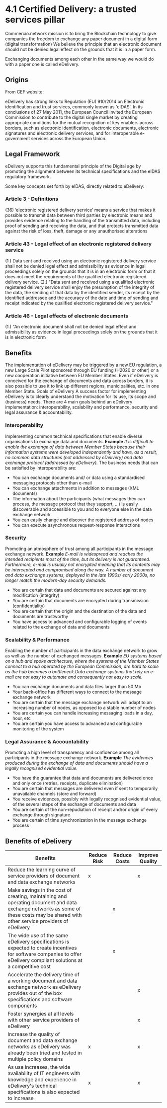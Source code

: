 # 4.1 Certified Delivery: a trusted services pillar

Commercio.network mission is to bring the Blockchain technology to give companies the freedom to exchange any paper document in a digital form (digital transformation) We believe the principle that an electronic document should not be denied legal effect on the grounds that it is in a paper form.

Exchanging documents among each other in the same way we would do with a paper one is called eDelivery.

## Origins

From CEF website:

eDelivery has strong links to Regulation (EU) 910/2014 on Electronic identification and trust services, commonly known as 'eIDAS'.
In its conclusions of 27 May 2011, the European Council invited the European Commission to contribute to the digital single market by creating appropriate conditions for the mutual recognition of key enablers across borders, such as electronic identification, electronic documents, electronic signatures and electronic delivery services, and for interoperable e-government services across the European Union.

## Legal Framework

eDelivery supports this fundamental principle of the Digital age by promoting the alignment between its technical specifications and the eIDAS regulatory framework.

Some key concepts set forth by eIDAS, directly related to eDelivery:

### Article 3 - Definitions

(36) ‘electronic registered delivery service’ means a service that makes it possible to transmit data between third parties by electronic means and provides evidence relating to the handling of the transmitted data, including proof of sending and receiving the data, and that protects transmitted data against the risk of loss, theft, damage or any unauthorised alterations

### Article 43 - Legal effect of an electronic registered delivery service

(1.) Data sent and received using an electronic registered delivery service shall not be denied legal effect and admissibility as evidence in legal proceedings solely on the grounds that it is in an electronic form or that it does not meet the requirements of the qualified electronic registered delivery service.
(2.)  "Data sent and received using a qualified electronic registered delivery service shall enjoy the presumption of the integrity of the data, the sending of that data by the identified sender, its receipt by the identified addressee and the accuracy of the date and time of sending and receipt indicated by the qualified electronic registered delivery service."

### Article 46 - Legal effects of electronic documents

(1.) "An electronic document shall not be denied legal effect and admissibility as evidence in legal proceedings solely on the grounds that it is in electronic form

## Benefits

The implementation of eDelivery may be triggered by a new EU regulation, a new Large Scale Pilot sponsored through EU funding (H2020 or other) or a new cooperation initiative between EU Member States.
Even if eDelivery is conceived for the exchange of documents and data across borders, it is also possible to use it to link up different regions, municipalities, etc. in one Member State.
Goals of eDelivery
A success factor for implementing eDelivery is to clearly understand the motivation for its use, its scope and (business) needs. There are 4 main goals behind an eDelivery implementation: interoperability, scalability and performance, security and legal assurance & accountability.

### Interoperability

Implementing common technical specifications that enable diverse organisations to exchange data and documents.
**Example**  _It is difficult to enable the exchange of data between Member States because their information systems were developed independently and have, as a result, no common data structures (not addressed by eDelivery) and data exchange protocol (addressed by eDelivery)._
The business needs that can be satisfied by interoperability are:

* You can exchange documents and/ or data using a standardised messaging protocols other than e-mail
* You can exchange attachments in addition to messages (XML documents)
* The information about the participants (what messages they can process, the message protocol that they support, …) is easily discoverable and accessible to you and to everyone else in the data exchange network
* You can easily change and discover the registered address of nodes
* You can execute asynchronous request-response interactions

### Security

Promoting an atmosphere of trust among all participants in the message exchange network.
**Example**  _E-mail is widespread and reaches the intended recipients most of the time, but its delivery is not guaranteed. Furthermore, e-mail is usually not encrypted meaning that its contents may be intercepted and compromised along the way. A number of document and data exchange systems, deployed in the late 1990s/ early 2000s, no longer match the modern-day security demands._

* You are certain that data and documents are secured against any modification (integrity)
* You are certain that documents are encrypted during transmission (confidentiality)
* You are certain that the origin and the destination of the data and documents are trustworthy
* You have access to advanced and configurable logging of events related to the exchange of data and documents

### Scalability & Performance

Enabling the number of participants in the data exchange network to grow as well as the number of exchanged messages.
**Example**  _EU systems based on a hub and spoke architecture, where the systems  of the Member States connect to a hub operated by the European Commission, are hard to scale as the hub becomes a bottleneck.Data exchange systems that rely on e-mail  are not easy to automate and consequently not easy to scale._

* You can exchange documents and data files larger than 50 Mb
* Your back-office has different ways to connect to the message exchange network
* You are certain that the message exchange network will adapt to an increasing number of nodes, as opposed to a stable number of nodes
* You are certain you can handle increasing messaging loads in a day, hour, etc
* You are certain you have access to advanced and configurable monitoring of the system

### Legal Assurance & Accountability

Promoting a high level of transparency and confidence among all participants in the message exchange network.
**Example**  _The evidences produced during the exchange of data and documents should have a legally recognised evidential value._

* You have the guarantee that data and documents are delivered once and only once (retries, receipts, duplicate elimination)
* You are certain that messages are delivered even if sent to temporarily unavailable channels (store and forward)
* You receive evidences, possibly with legally recognised evidential value, of the several steps of the exchange of documents and data
* You are certain of the non-repudiation of receipt and/or origin of every exchange through signature
* You are certain of time synchronization in the message exchange process

## Benefits of eDelivery

| Benefits                                                                                                                                                                           | Reduce Risk | Reduce Costs | Improve Quality |
|------------------------------------------------------------------------------------------------------------------------------------------------------------------------------------|-------------|--------------|-----------------|
| Reduce the learning curve of service providers of document and data exchange networks                                                                                              |      x      |              |        x        |
| Make savings in the cost of creating, maintaining and operating document and data exchange networks as some of these costs may be shared with other service providers of eDelivery |             |       x      |                 |
| The wide use of the same eDelivery specifications is expected to create incentives for software companies to offer eDelivery compliant solutions at a competitive cost             |             |       x      |                 |
| Accelerate the delivery time of a working document and data exchange network as eDelivery provides out of the box specifications and software components                           |             |              |        x        |
| Foster synergies at all levels with other service providers of eDelivery                                                                                                           |             |              |        x        |
| Increase the quality of document and data exchange networks as eDelivery was already been tried and tested in multiple policy domains                                              |      x      |              |        x        |
| As use increases, the wide availability of IT engineers with knowledge and experience in eDelivery's technical specifications is also expected to increase                         |      x      |              |        x        |
